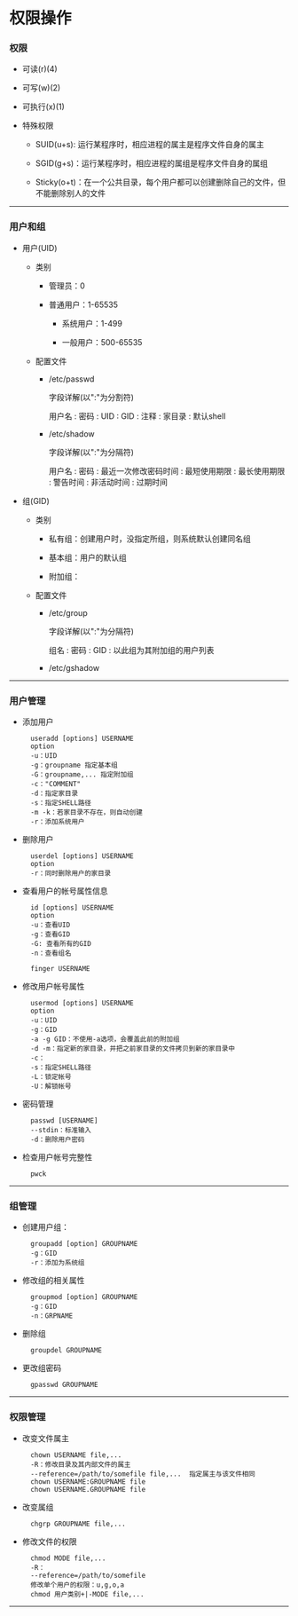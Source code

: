 # 权限操作

### 权限

* 可读(r)(4)

* 可写(w)(2)

* 可执行(x)(1)

* 特殊权限

    * SUID(u+s): 运行某程序时，相应进程的属主是程序文件自身的属主

    * SGID(g+s)：运行某程序时，相应进程的属组是程序文件自身的属组

    * Sticky(o+t)：在一个公共目录，每个用户都可以创建删除自己的文件，但不能删除别人的文件

***

### 用户和组

* 用户(UID)

    * 类别

        * 管理员：0

        * 普通用户：1-65535

          * 系统用户：1-499

          * 一般用户：500-65535

    * 配置文件

        * /etc/passwd

          字段详解(以":"为分割符)
          
          用户名 : 密码 : UID : GID : 注释 : 家目录 : 默认shell

        * /etc/shadow

          字段详解(以":"为分隔符)

          用户名 : 密码 : 最近一次修改密码时间 : 最短使用期限 : 最长使用期限 : 警告时间 : 非活动时间 : 过期时间 

* 组(GID)

    * 类别

        * 私有组：创建用户时，没指定所组，则系统默认创建同名组

        * 基本组：用户的默认组

        * 附加组：

    * 配置文件

        * /etc/group
        
          字段详解(以":"为分隔符)

          组名 : 密码 : GID : 以此组为其附加组的用户列表

        * /etc/gshadow

***

### 用户管理

* 添加用户

        useradd [options] USERNAME
        option
        -u：UID
        -g：groupname 指定基本组
        -G：groupname,... 指定附加组
        -c："COMMENT"
        -d：指定家目录
        -s：指定SHELL路径
        -m -k：若家目录不存在，则自动创建
        -r：添加系统用户

* 删除用户

        userdel [options] USERNAME
        option
        -r：同时删除用户的家目录

* 查看用户的帐号属性信息

        id [options] USERNAME
        option
        -u：查看UID
        -g：查看GID
        -G: 查看所有的GID
        -n：查看组名
                                                                                          
        finger USERNAME


* 修改用户帐号属性

        usermod [options] USERNAME
        option
        -u：UID
        -g：GID
        -a -g GID：不使用-a选项，会覆盖此前的附加组
        -d -m：指定新的家目录，并把之前家目录的文件拷贝到新的家目录中
        -c：
        -s：指定SHELL路径
        -L：锁定帐号
        -U：解锁帐号

* 密码管理

        passwd [USERNAME]
        --stdin：标准输入
        -d：删除用户密码

* 检查用户帐号完整性

        pwck

***

### 组管理

* 创建用户组：

        groupadd [option] GROUPNAME
        -g：GID
        -r：添加为系统组                                                                                                                                                                                

* 修改组的相关属性

        groupmod [option] GROUPNAME
        -g：GID
        -n：GRPNAME

* 删除组

        groupdel GROUPNAME                                                                                                                                                                                            

* 更改组密码

        gpasswd GROUPNAME

***

### 权限管理

* 改变文件属主

        chown USERNAME file,...
        -R：修改目录及其内部文件的属主
        --reference=/path/to/somefile file,...  指定属主与该文件相同
        chown USERNAME:GROUPNAME file 
        chown USERNAME.GROUPNAME file

* 改变属组

        chgrp GROUPNAME file,...

* 修改文件的权限

        chmod MODE file,...
        -R：
        --reference=/path/to/somefile
        修改单个用户的权限：u,g,o,a
        chmod 用户类别+|-MODE file,...
***

